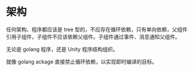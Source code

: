 # 架构

任何架构、程序都应该是 tree 型的，不应存在循环依赖，只有单向依赖，父组件引用子组件，子组件不应该依赖父组件。子组件通过事件、消息通知父组件。

无论是 golang 程序，还是 Unity 程序结构组织。

就像 golang ackage 直接禁止循环依赖，以实现即时编译的目标。
